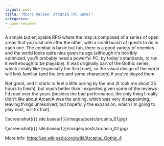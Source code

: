 ```yaml
---
layout: post
title: "Micro Review: ArcaniA (PC Game)"
categories:
- game-reviews
---
```


<p>A simple but enjoyable RPG where the map is composed of a series of open areas that you visit one after the other, with a small bunch of quests to do in each one. The combat is basic but fun, there is a good variety of enemies and the world looks quite nice given its age (although it's horribly optimized, you'll probably need a powerful PC, by today's standards, to run it well enough to be playable). It was originally part of the Gothic series, which I really like (especially the third one), so the visual design of the world will look familiar (and the lore and some characters) if you've played them.</p>
<p>Not great, and it starts to feel a little boring by the end (it took me about 25 hours to finish), but much better than I expected given some of the reviews I'd read over the years (besides the bad performance, the only thing I really didn't like about ArcaniA was the ending, which was very disappointing, leaving things unresolved, but hopefully the expansion, which I'm going to play next, will fix that).</p>


![screenshot]({{ site.baseurl }}/images/posts/arcania_01.jpg)


![screenshot]({{ site.baseurl }}/images/posts/arcania_02.jpg)


<p>More info: <a href="https://en.wikipedia.org/wiki/Arcania:_Gothic_4">https://en.wikipedia.org/wiki/Arcania:_Gothic_4</a></p>
